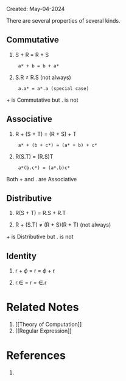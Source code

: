 Created: May-04-2024

There are several properties of several kinds.
## Commutative

1. S + R = R + S

		a* + b = b + a*

2. S.R $\neq$ R.S (not always)

		a.a* = a*.a (special case)

$+$ is Commutative but . is not
## Associative

1. R + (S + T) = (R + S) + T

		a* + (b + c*) = (a* + b) + c*

2. R(S.T) = (R.S)T

		a*(b.c*) = (a*.b)c*

Both $+$ and . are Associative
## Distributive

1. R(S + T) = R.S + R.T

2. R + (S.T) $\neq$ (R + S)(R + T) (not always)

$+$ is Distributive but . is not
## Identity

1. r + $\phi$ = r = $\phi$ + r

2. r.$\in$ = r = $\in$.r



# Related Notes

1. [[Theory of Computation]]
2. [[Regular Expression]]
# References

1. 